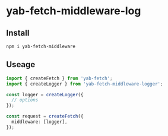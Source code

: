 # yab-fetch-middleware-log

## Install

`npm i yab-fetch-middleware`

## Useage

```ts
import { createFetch } from 'yab-fetch';
import { createLogger } from 'yab-fetch-middleware-logger';

const logger = createLogger({
  // options
});

const request = createFetch({
  middleware: [logger],
});
```
